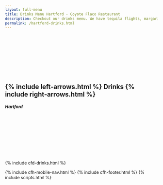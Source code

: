 ```yaml
---
layout: full-menu
title: Drinks Menu Hartford - Coyote Flaco Restaurant
description: Checkout our drinks menu. We have tequila flights, margaritas, beer from mexico, and wine. 
permalink: /hartford-drinks.html
---
```


<div id="tm-header-a" class="tm-block-header-a uk-block uk-block-default tm-block-fullwidth tm-grid-collapse uk-margin-large-bottom">
	<div class="uk-container uk-container-center">
		<section class="tm-header-a uk-grid" data-uk-grid-match="{target:'> div > .uk-panel'}">
			<div class="uk-width-1-1">
				<div class="uk-panel uk-text-center uk-contrast tm-overlay-secondary tm-header-height">
					<div class="tm-background-cover uk-cover-background uk-flex uk-flex-center uk-flex-middle" style="background-position: 50% 0px; background-image: url('images/wood-background.png'); background-size: auto; background-repeat: no-repeat; padding: 130px 0px;" data-uk-parallax="{bg: '-200'}">
						<div class="uk-position-relative uk-container" style="width: 100%;">
							<div data-uk-parallax="{opacity: '1,0', y: '-50'}" style="transform: translate3d(0px, 0px, 0px); opacity: 1;">
								<div class="uk-scrollspy-init-inview uk-scrollspy-inview uk-animation-slide-top">
									<h1 class="uk-margin-top uk-text-center cf-heading">
                      {% include left-arrows.html %}
                      Drinks
                      {% include right-arrows.html %}</h1>
								</div>
								<div class="uk-scrollspy-init-inview uk-scrollspy-inview uk-animation-slide-top">
									<h5 class="uk-sub-title-small">Hartford</h5>
								</div>
							</div>
						</div>
					</div>
				</div>
			</div>
		</section>
	</div>
</div>

<!-- Hartford Dine In Menu -->
{% include cfd-drinks.html %}

<!-- Hartford Dine In Menu Ends -->
{% include cfh-mobile-nav.html %}
{% include cfh-footer.html %}
{% include scripts.html %}